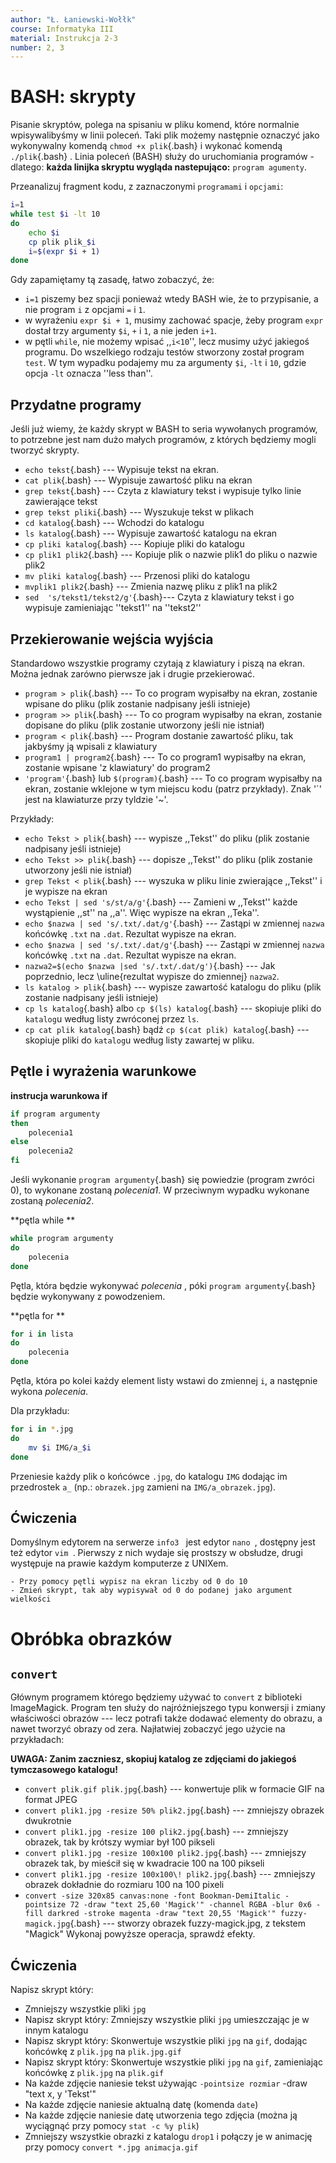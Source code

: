 ```yaml
---
author: "Ł. Łaniewski-Wołłk"
course: Informatyka III
material: Instrukcja 2-3
number: 2, 3
---
```



# BASH: skrypty
Pisanie skryptów, polega na spisaniu w pliku komend, które normalnie wpisywalibyśmy w linii poleceń. Taki plik możemy następnie oznaczyć jako wykonywalny komendą `chmod +x plik`{.bash} i wykonać komendą `./plik`{.bash} . Linia poleceń (BASH) służy do uruchomiania programów - dlatego: **każda linijka skryptu wygląda nastepująco:** `program agumenty`.

Przeanalizuj fragment kodu, z zaznaczonymi `programami` i `opcjami`:
```Bash
i=1
while test $i -lt 10
do
	echo $i
	cp plik plik_$i
	i=$(expr $i + 1)
done
```

Gdy zapamiętamy tą zasadę, łatwo zobaczyć, że:

- `i=1` piszemy bez spacji ponieważ wtedy BASH wie, że to przypisanie, a nie program `i` z opcjami `=` i `1`. 
- w wyrażeniu `expr $i + 1`, musimy zachować spacje, żeby program `expr` dostał trzy argumenty `$i`, `+` i `1`, a nie jeden `i+1`.
- w pętli `while`, nie możemy wpisać ,,`i<10`'', lecz musimy użyć jakiegoś programu. Do wszelkiego rodzaju testów stworzony został program `test`. W tym wypadku podajemy mu za argumenty `$i`, `-lt` i `10`, gdzie opcja `-lt` oznacza ''less than''.

## Przydatne programy
Jeśli już wiemy, że każdy skrypt w BASH to seria wywołanych programów, to potrzebne jest nam dużo małych programów, z których będziemy mogli tworzyć skrypty.

- `echo tekst`{.bash} --- Wypisuje tekst na ekran.
- `cat plik`{.bash} --- Wypisuje zawartość pliku na ekran
- `grep tekst`{.bash} --- Czyta z klawiatury tekst i wypisuje tylko linie zawierające tekst
- `grep tekst pliki`{.bash} --- Wyszukuje tekst w plikach
- `cd katalog`{.bash} --- Wchodzi do katalogu
- `ls katalog`{.bash} --- Wypisuje zawartość katalogu na ekran
- `cp pliki katalog`{.bash} --- Kopiuje pliki do katalogu
- `cp plik1 plik2`{.bash} --- Kopiuje plik o nazwie plik1 do pliku o nazwie plik2
- `mv pliki katalog`{.bash} --- Przenosi pliki do katalogu
- `mvplik1 plik2`{.bash} --- Zmienia nazwę pliku z plik1 na plik2
- `sed  's/tekst1/tekst2/g'`{.bash}--- Czyta z klawiatury tekst i go wypisuje zamieniając ''tekst1'' na ''tekst2''


## Przekierowanie wejścia wyjścia
Standardowo wszystkie programy czytają z klawiatury i piszą na ekran. Można jednak zarówno pierwsze jak i drugie przekierować.

- `program > plik`{.bash} --- To co program wypisałby na ekran, zostanie wpisane do pliku (plik zostanie nadpisany jeśli istnieje)
- `program >> plik`{.bash} --- To co program wypisałby na ekran, zostanie dopisane do pliku (plik zostanie utworzony jeśli nie istniał)
- `program < plik`{.bash} --- Program dostanie zawartość pliku, tak jakbyśmy ją wpisali z klawiatury
- `program1 | program2`{.bash} --- To co program1 wypisałby na ekran, zostanie wpisane 'z klawiatury' do program2
- `'program'`{.bash} lub `$(program)`{.bash} --- To co program wypisałby na ekran, zostanie wklejone w tym miejscu kodu (patrz przykłady). Znak '\`' jest na klawiaturze przy tyldzie '~'.

Przykłady:

- `echo Tekst > plik`{.bash} --- wypisze ,,Tekst'' do pliku (plik zostanie nadpisany jeśli istnieje)
- `echo Tekst >> plik`{.bash} --- dopisze ,,Tekst'' do pliku (plik zostanie utworzony jeśli nie istniał)
- `grep Tekst < plik`{.bash} --- wyszuka w pliku linie zwierające ,,Tekst'' i je wypisze na ekran
- `echo Tekst | sed 's/st/a/g'`{.bash} --- Zamieni w ,,Tekst'' każde wystąpienie ,,st'' na ,,a''. Więc wypisze na ekran ,,Teka''.
- `echo $nazwa | sed 's/.txt/.dat/g'`{.bash} --- Zastąpi w zmiennej `nazwa` końcówkę `.txt` na `.dat`. Rezultat wypisze na ekran.
- `echo $nazwa | sed 's/.txt/.dat/g'`{.bash} --- Zastąpi w zmiennej `nazwa` końcówkę `.txt` na `.dat`. Rezultat wypisze na ekran.
- `nazwa2=$(echo $nazwa |sed 's/.txt/.dat/g')`{.bash} --- Jak poprzednio, lecz \uline{rezultat wypisze do zmiennej} `nazwa2`.
- `ls katalog > plik`{.bash} --- wypisze zawartość katalogu do pliku (plik zostanie nadpisany jeśli istnieje)
- `cp ls katalog`{.bash} albo `cp $(ls) katalog`{.bash} --- skopiuje pliki do `katalog`u według listy zwróconej przez `ls`.
- `cp cat plik katalog`{.bash} bądź `cp $(cat plik) katalog`{.bash} --- skopiuje pliki do `katalog`u według listy zawartej w pliku.



## Pętle i wyrażenia warunkowe

**instrucja warunkowa if**

```Bash
if program argumenty
then
	polecenia1
else
	polecenia2
fi
```
Jeśli wykonanie `program argumenty`{.bash} się powiedzie (program zwróci $0$), to wykonane zostaną _polecenia1_. W przeciwnym wypadku wykonane zostaną _polecenia2_.



**pętla while **

```Bash
while program argumenty
do
	polecenia
done
```
Pętla, która będzie wykonywać _polecenia_ , póki `program argumenty`{.bash} będzie wykonywany z powodzeniem.



**pętla for **

```Bash
for i in lista
do
	polecenia
done
```

Pętla, która po kolei każdy element listy wstawi do zmiennej `i`, a następnie wykona _polecenia_.

Dla przykładu:

```Bash
for i in *.jpg
do
	mv $i IMG/a_$i
done
```

Przeniesie każdy plik o końcówce `.jpg`, do katalogu `IMG` dodając im przedrostek `a_` (np.: `obrazek.jpg` zamieni na `IMG/a_obrazek.jpg`).


## Ćwiczenia

Domyślnym edytorem na serwerze `info3 ` jest edytor `nano `, dostępny jest też edytor `vim `. Pierwszy z nich wydaje się prostszy w obsłudze, drugi występuje na prawie każdym komputerze z UNIXem.

	- Przy pomocy pętli wypisz na ekran liczby od 0 do 10
	- Zmień skrypt, tak aby wypisywał od 0 do podanej jako argument wielkości



# Obróbka obrazków

## `convert`
Głównym programem którego będziemy używać to `convert` z biblioteki ImageMagick. Program ten służy do najróżniejszego typu konwersji i zmiany właściwości obrazów --- lecz potrafi także dodawać elementy do obrazu, a nawet tworzyć obrazy od zera. Najłatwiej zobaczyć jego użycie na przykładach:

**UWAGA: Zanim zaczniesz, skopiuj katalog ze zdjęciami do jakiegoś tymczasowego katalogu!**

- `convert plik.gif plik.jpg`{.bash} --- konwertuje plik w formacie GIF na format JPEG
- `convert plik1.jpg -resize 50% plik2.jpg`{.bash} --- zmniejszy obrazek dwukrotnie
- `convert plik1.jpg -resize 100 plik2.jpg`{.bash} --- zmniejszy obrazek, tak by krótszy wymiar był 100 pikseli
- `convert plik1.jpg -resize 100x100 plik2.jpg`{.bash} --- zmniejszy obrazek tak, by mieścił się w kwadracie 100 na 100 pikseli
- `convert plik1.jpg -resize 100x100\! plik2.jpg`{.bash} --- zmniejszy obrazek dokładnie do rozmiaru 100 na 100 pixeli
- `convert -size 320x85 canvas:none -font Bookman-DemiItalic -pointsize 72 -draw "text 25,60 'Magick'" -channel RGBA -blur 0x6 -fill darkred -stroke magenta -draw "text 20,55 'Magick'" fuzzy-magick.jpg`{.bash} --- stworzy obrazek fuzzy-magick.jpg, z tekstem "Magick"
Wykonaj powyższe operacja, sprawdź efekty.



## Ćwiczenia
Napisz skrypt który:

- Zmniejszy wszystkie pliki `jpg`
- Napisz skrypt który: Zmniejszy wszystkie pliki `jpg` umieszczając je w innym katalogu
- Napisz skrypt który: Skonwertuje wszystkie pliki `jpg` na `gif`, dodając końcówkę z `plik.jpg` na `plik.jpg.gif`
- Napisz skrypt który: Skonwertuje wszystkie pliki `jpg` na `gif`, zamieniając końcówkę z `plik.jpg` na `plik.gif`
- Na każde zdjęcie naniesie tekst używając `-pointsize rozmiar` -draw "text x, y 'Tekst'"
- Na każde zdjęcie naniesie aktualną datę (komenda `date`)
- Na każde zdjęcie naniesie datę utworzenia tego zdjęcia (można ją wyciągnąć przy pomocy `stat -c %y plik`)
- Zmniejszy wszystkie obrazki z katalogu `drop1` i połączy je w animację przy pomocy `convert *.jpg animacja.gif`


